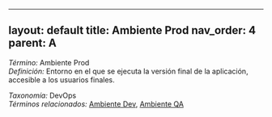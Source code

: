 
---
layout: default
title: Ambiente Prod
nav_order: 4
parent: A
---

*Término:* Ambiente Prod  
*Definición:* Entorno en el que se ejecuta la versión final de la aplicación, accesible a los usuarios finales.

*Taxonomía:* DevOps  
*Términos relacionados:* [Ambiente Dev](https://maleniski.github.io/diccionario-angl-tec-mx/docs/alfabeticamente/A/ambiente-dev/), [Ambiente QA](https://maleniski.github.io/diccionario-angl-tec-mx/docs/alfabeticamente/A/ambiente-qa/)
